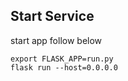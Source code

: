 ## Start Service

start app follow below

    export FLASK_APP=run.py
    flask run --host=0.0.0.0



